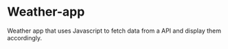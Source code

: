# Weather-app
Weather app that uses Javascript to fetch data from a API and display them accordingly.
